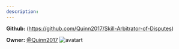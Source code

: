 ```yaml
---
description: 
---
```



**Github:** (https://github.com/Quinn2017/Skill-Arbitrator-of-Disputes)

**Owner:** [@Quinn2017](https://github.com/Quinn2017) ![avatart](https://avatars2.githubusercontent.com/u/32936713?v=4)

